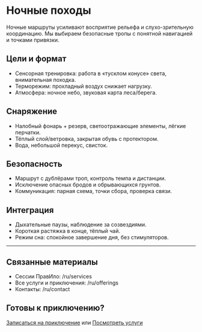 # Ночные походы

Ночные маршруты усиливают восприятие рельефа и слухо-зрительную координацию. Мы выбираем безопасные тропы с понятной навигацией и точками привязки.

## Цели и формат
- Сенсорная тренировка: работа в «тусклом конусе» света, внимательная походка.
- Терморежим: прохладный воздух снижает нагрузку.
- Атмосфера: ночное небо, звуковая карта леса/берега.

## Снаряжение
- Налобный фонарь + резерв, светоотражающие элементы, лёгкие перчатки.
- Тёплый слой/ветровка, закрытая обувь с протектором.
- Вода, небольшой перекус, свисток.

## Безопасность
- Маршрут с дублёрами троп, контроль темпа и дистанции.
- Исключение опасных бродов и обрывающихся грунтов.
- Коммуникация: парная схема, точки сбора, проверка связи.

## Интеграция
- Дыхательные паузы, наблюдение за созвездиями.
- Короткая растяжка в конце, тёплый чай.
- Режим сна: спокойное завершение дня, без стимуляторов.

---

## Связанные материалы
- Сессии ПравИло: /ru/services
- Все услуги и приключения: /ru/offerings
- Контакты: /ru/contact

## Готовы к приключению?
[Записаться на приключение](/ru/contact) или [Посмотреть услуги](/ru/services)

